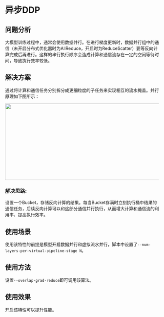 # 异步DDP

## 问题分析

大模型训练过程中，通常会使用数据并行。在进行梯度更新时，数据并行组中的通信（未开启分布式优化器时为AllReduce，开启时为ReduceScatter）要等反向计算完成后再进行。这样的串行执行顺序会造成计算和通信流存在一定的空闲等待时间，导致执行效率较低。

## 解决方案

通过将计算和通信任务分别拆分成更细粒度的子任务来实现相互的流水掩盖。并行原理如下图所示：
<p align="center"> <img src="../../sources/images/async_ddp.png" height="250px" width="680px"></p>

### 解决思路:

设置一个Bucket，存储反向计算的结果。每当Bucket存满时立刻执行桶中结果的通信任务，后续反向计算可以和这部分通信并行执行，从而增大计算和通信流的利用率，提高执行效率。

## 使用场景

使用该特性的前提是模型开启数据并行和虚拟流水并行，脚本中设置了`--num-layers-per-virtual-pipeline-stage N`。

## 使用方法

设置`--overlap-grad-reduce`即可调用该算法。

## 使用效果

开启该特性可以提升性能。
